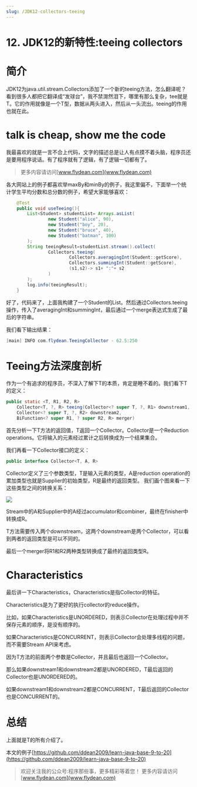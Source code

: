 ```yaml
---
slug: /JDK12-collectors-teeing
---
```


# 12. JDK12的新特性:teeing collectors

# 简介

JDK12为java.util.stream.Collectors添加了一个新的teeing方法，怎么翻译呢？看到很多人都把它翻译成“发球台”，我不禁潸然泪下，哪里有那么复杂，tee就是T。它的作用就像是一个T型，数据从两头进入，然后从一头流出。teeing的作用也就在此。

# talk is cheap, show me the code

我最喜欢的就是一言不合上代码，文字的描述总是让人有点摸不着头脑，程序员还是要用程序说话。有了程序就有了逻辑，有了逻辑一切都有了。

> 更多内容请访问[www.flydean.com](www.flydean.com)

各大网站上的例子都喜欢举maxBy和minBy的例子，我这里偏不，下面举一个统计学生平均分数和总分数的例子，希望大家能够喜欢：

~~~java
    @Test
    public void useTeeing(){
        List<Student> studentList= Arrays.asList(
                new Student("alice", 90),
                new Student("boy", 20),
                new Student("bruce", 40),
                new Student("batman", 100)
        );
        String teeingResult=studentList.stream().collect(
                Collectors.teeing(
                        Collectors.averagingInt(Student::getScore),
                        Collectors.summingInt(Student::getScore),
                        (s1,s2)-> s1+ ":"+ s2
                )
        );
        log.info(teeingResult);
    }
~~~

好了，代码来了，上面我构建了一个Student的List。然后通过Collectors.teeing操作，传入了averagingInt和summingInt，最后通过一个merge表达式生成了最后的字符串。

我们看下输出结果：

~~~java
[main] INFO com.flydean.TeeingCollector - 62.5:250
~~~

# Teeing方法深度剖析

作为一个有追求的程序员，不深入了解下T的本质，肯定是睡不着的。我们看下T的定义：

~~~java
public static <T, R1, R2, R>
    Collector<T, ?, R> teeing(Collector<? super T, ?, R1> downstream1,
    Collector<? super T, ?, R2> downstream2,
    BiFunction<? super R1, ? super R2, R> merger)
~~~

首先分析一下T方法的返回值，T返回一个Collector。Collector是一个Reduction operations。它将输入的元素经过累计之后转换成为一个结果集合。

我们再看一下Collector接口的定义：

~~~java
public interface Collector<T, A, R> 
~~~

Collector定义了三个参数类型，T是输入元素的类型，A是reduction operation的累加类型也就是Supplier的初始类型，R是最终的返回类型。 我们画个图来看一下这些类型之间的转换关系：

![](https://img-blog.csdnimg.cn/20200430173026607.png)

Stream中的A和Supplier中的A经过accumulator和combiner，最终在finisher中转换成R。

T方法需要传入两个downstream，这两个downstream是两个Collector，可以看到两者的返回类型是可以不同的。

最后一个merger将R1和R2两种类型转换成了最终的返回类型R。

# Characteristics

最后讲一下Characteristics，Characteristics是指Collector的特征。

Characteristics是为了更好的执行collector的reduce操作。

比如，如果Characteristics是UNORDERED，则表示Collector在处理过程中并不保存元素的顺序，是没有顺序的。

如果Characteristics是CONCURRENT，则表示Collector会处理多线程的问题，而不需要Stream API来考虑。

因为T方法的前面两个参数是Collector，并且最后也返回一个Collector。

那么如果downstream1和downstream2都是UNORDERED，T最后返回的Collector也是UNORDERED的。

如果downstream1和downstream2都是CONCURRENT，T最后返回的Collector也是CONCURRENT的。

# 总结

上面就是T的所有介绍了。

本文的例子[https://github.com/ddean2009/learn-java-base-9-to-20](https://github.com/ddean2009/learn-java-base-9-to-20)

> 欢迎关注我的公众号:程序那些事，更多精彩等着您！
> 更多内容请访问 [www.flydean.com](www.flydean.com)








